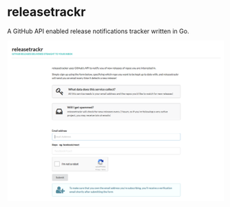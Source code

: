 # releasetrackr
A GitHub API enabled release notifications tracker written in Go.

![Screenshot of releasetrackr](https://raw.githubusercontent.com/mattarnster/releasetrackr/master/releasetrackr.png)

